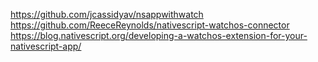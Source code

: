 https://github.com/jcassidyav/nsappwithwatch
https://github.com/ReeceReynolds/nativescript-watchos-connector
https://blog.nativescript.org/developing-a-watchos-extension-for-your-nativescript-app/